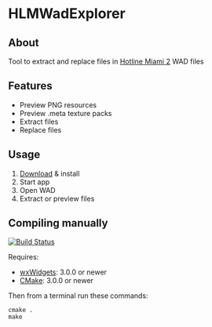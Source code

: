 HLMWadExplorer
==============

About
-----
Tool to extract and replace files in [Hotline Miami 2][1] WAD files

Features
--------
* Preview PNG resources
* Preview .meta texture packs
* Extract files
* Replace files

Usage
-----
1. [Download](https://github.com/muster128/HLMWadExplorer/releases/latest) & install
2. Start app
3. Open WAD
4. Extract or preview files

Compiling manually
------------------
[![Build Status](https://travis-ci.org/TcT2k/HLMWadExplorer.svg?branch=master)](https://travis-ci.org/TcT2k/HLMWadExplorer)

Requires:
* [wxWidgets][2]: 3.0.0  or newer
* [CMake][3]: 3.0.0  or newer

Then from a terminal run these commands:
```
cmake .
make
```

[1]: http://hotlinemiami.com/
[2]: http://www.wxwidgets.org
[3]: http://www.cmake.org/
